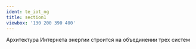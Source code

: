 ```yaml
---
ident: te_iot_ng
title: section1
viewbox: '130 200 390 400'
---
```

Архитектура Интернета энергии строится на объединении трех систем